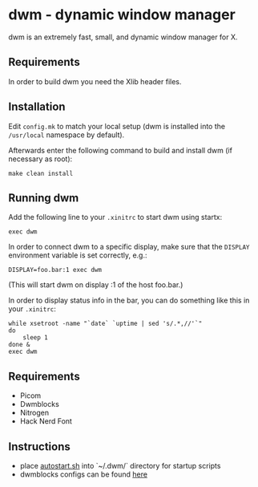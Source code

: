 
# dwm - dynamic window manager

dwm is an extremely fast, small, and dynamic window manager for X.

## Requirements

In order to build dwm you need the Xlib header files.

## Installation

Edit `config.mk` to match your local setup (dwm is installed into the `/usr/local` namespace by default).

Afterwards enter the following command to build and install dwm (if necessary as root):

```
make clean install
```

## Running dwm

Add the following line to your `.xinitrc` to start dwm using startx:

```
exec dwm
```

In order to connect dwm to a specific display, make sure that the `DISPLAY` environment variable is set correctly, e.g.:

```
DISPLAY=foo.bar:1 exec dwm
```

(This will start dwm on display :1 of the host foo.bar.)

In order to display status info in the bar, you can do something like this in your `.xinitrc`:

```
while xsetroot -name "`date` `uptime | sed 's/.*,//'`"
do
    sleep 1
done &
exec dwm
```

## Requirements

- Picom
- Dwmblocks
- Nitrogen
- Hack Nerd Font


## Instructions

- place [autostart.sh]([https://github.com/7h3cyb3rm0nk/dwm-config/autostart.sh](https://github.com/7h3cyb3rm0nk/dwm-config/blob/master/autostart.sh)) into `~/.dwm/` directory for startup scripts
- dwmblocks configs can be found [here](https://github.com/7h3cyb3rm0nk/dwmblocks-config)



